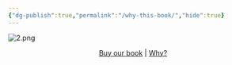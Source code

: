 ```yaml
---
{"dg-publish":true,"permalink":"/why-this-book/","hide":true}
---
```


![2.png](/img/user/images/2.png)

<p style="text-align:center;">
  <a href="https://www.amazon.in/Panchatantra-code-Become-super-star-ebook/dp/B0FHRPC89C/" target="_blank">Buy our book</a> | 
<a href="/why-this-book/" >Why?</a>
</p>